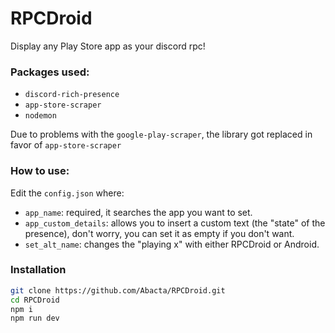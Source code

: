 # RPCDroid
Display any Play Store app as your discord rpc!

### Packages used:
- `discord-rich-presence`
- `app-store-scraper`
- `nodemon`

Due to problems with the `google-play-scraper`, the library got replaced in favor of `app-store-scraper`

### How to use:
Edit the `config.json` where:
- `app_name`: required, it searches the app you want to set.
- `app_custom_details`: allows you to insert a custom text (the "state" of the presence), don't worry, you can set it as empty if you don't want.
- `set_alt_name`: changes the "playing x" with either RPCDroid or Android.

### Installation
```sh
git clone https://github.com/Abacta/RPCDroid.git
cd RPCDroid
npm i
npm run dev
```
